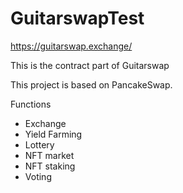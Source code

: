 # GuitarswapTest

https://guitarswap.exchange/

This is the contract part of Guitarswap

This project is based on PancakeSwap.

Functions 

- Exchange
- Yield Farming
- Lottery
- NFT market
- NFT staking
- Voting

